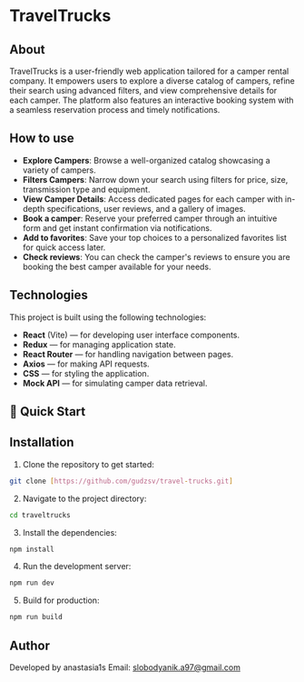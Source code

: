 # TravelTrucks

## About

TravelTrucks is a user-friendly web application tailored for a camper rental company. It empowers users to explore a diverse catalog of campers, refine their search using advanced filters, and view comprehensive details for each camper. The platform also features an interactive booking system with a seamless reservation process and timely notifications.

## How to use

- **Explore Campers**: Browse a well-organized catalog showcasing a variety of campers.
- **Filters Campers**: Narrow down your search using filters for price, size, transmission type and equipment. 
- **View Camper Details**: Access dedicated pages for each camper with in-depth specifications, user reviews, and a gallery of images.
- **Book a camper**: Reserve your preferred camper through an intuitive form and get instant confirmation via notifications.
- **Add to favorites**: Save your top choices to a personalized favorites list for quick access later.
- **Check reviews**: You can check the camper's reviews to ensure you are booking the best camper available for your needs. 

## Technologies

This project is built using the following technologies:

- **React** (Vite) — for developing user interface components.
- **Redux** — for managing application state.
- **React Router** — for handling navigation between pages.
- **Axios** — for making API requests.
- **CSS** — for styling the application.
- **Mock API** — for simulating camper data retrieval.

## 🚀 Quick Start
## Installation  

1. Clone the repository to get started:
 ```bash
git clone [https://github.com/gudzsv/travel-trucks.git] 
```

2. Navigate to the project directory:
```bash
cd traveltrucks
```

3. Install the dependencies:
```bash
npm install
```

4. Run the development server:
```bash
npm run dev
```

5. Build for production:
```bash
npm run build
```

## Author

Developed by anastasia1s
Email:  slobodyanik.a97@gmail.com


